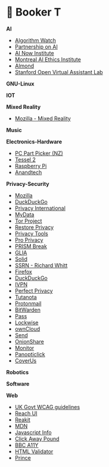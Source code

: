# :bookmark: Booker T

**AI**
- [Algorithm Watch](https://algorithmwatch.org/en/)
- [Partnership on AI](https://www.partnershiponai.org/)
- [AI Now Institute](https://ainowinstitute.org/)
- [Montreal AI Ethics Institute](https://montrealethics.ai/)
- [Almond](https://almond.stanford.edu/)
- [Stanford Open Virtual Assistant Lab](https://oval.cs.stanford.edu/)

**GNU-Linux**

**IOT**

**Mixed Reality**
- [Mozilla - Mixed Reality](https://mixedreality.mozilla.org/)

**Music**

**Electronics-Hardware**
- [PC Part Picker (NZ)](https://nz.pcpartpicker.com/)
- [Tessel 2](https://tessel.io/)
- [Raspberry Pi](https://www.raspberrypi.org/)
- [Anandtech](https://www.anandtech.com/)

**Privacy-Security**
- [Mozilla](https://www.mozilla.org/en-US/)
- [DuckDuckGo](https://duckduckgo.com/about)
- [Privacy International](https://privacyinternational.org/)
- [MyData](https://mydata.org/)
- [Tor Project](https://www.torproject.org/)
- [Restore Privacy](https://restoreprivacy.com/)
- [Privacy Tools](https://www.privacytools.io/)
- [Pro Privacy](https://proprivacy.com/)
- [PRISM Break](https://prism-break.org/en/)
- [GLIA](https://glia.net/)
- [Solid](https://solid.mit.edu/#home)
- [SSRN - Richard Whitt](https://papers.ssrn.com/sol3/cf_dev/AbsByAuth.cfm?per_id=861966)
- [Firefox](https://www.mozilla.org/en-US/firefox/new/)
- [DuckDuckGo](https://duckduckgo.com/app/)
- [IVPN](https://www.ivpn.net/)
- [Perfect Privacy](https://www.perfect-privacy.com/en/)
- [Tutanota](https://tutanota.com/)
- [Protonmail](https://protonmail.com/)
- [BitWarden](https://bitwarden.com/)
- [Pass](https://www.passwordstore.org/)
- [Lockwise](https://www.mozilla.org/en-US/firefox/lockwise/)
- [ownCloud](https://owncloud.org/)
- [Send](https://send.firefox.com/)
- [OnionShare](https://onionshare.org/)
- [Monitor](https://monitor.firefox.com/)
- [Panopticlick](https://panopticlick.eff.org/)
- [CoverUs](https://coverus.health/)

**Robotics**

**Software**

**Web**
- [UK Govt WCAG guidelines](https://www.gov.uk/service-manual/helping-people-to-use-your-service/understanding-wcag)
- [Reach UI](https://reacttraining.com/reach-ui/)
- [Reakit](https://reakit.io/)
- [MDN](https://developer.mozilla.org/en-US/docs/Web/Web_Components)
- [Javascript Info](https://javascript.info/web-components)
- [Click Away Pound](http://www.clickawaypound.com/)
- [BBC A11Y](https://github.com/bbc/bbc-a11y)
- [HTML Validator](https://validator.w3.org/)
- [Prince](https://www.princexml.com/)
